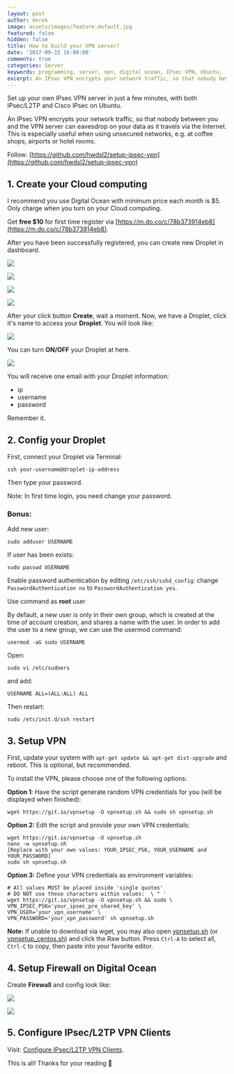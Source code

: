 ```yaml
---
layout: post
author: derek
image: assets/images/feature_default.jpg
featured: false
hidden: false
title: How to build your VPN server?
date: '2017-09-15 16:00:00'
comments: true
categories: Server
keywords: programming, server, vpn, digital ocean, IPsec VPN, Ubuntu, free vpn
excerpt: An IPsec VPN encrypts your network traffic, so that nobody between you and the VPN server can eavesdrop on your data as it travels via the Internet. This is especially useful when using unsecured networks, e.g. at coffee shops, airports or hotel rooms.
---
```


Set up your own IPsec VPN server in just a few minutes, with both IPsec/L2TP and Cisco IPsec on Ubuntu.

An IPsec VPN encrypts your network traffic, so that nobody between you and the VPN server can eavesdrop on your data as it travels via the Internet. This is especially useful when using unsecured networks, e.g. at coffee shops, airports or hotel rooms.

Follow: [https://github.com/hwdsl2/setup-ipsec-vpn](https://github.com/hwdsl2/setup-ipsec-vpn)

## 1. Create your Cloud computing

I recommend you use Digital Ocean with minimum price each month is $5. Only charge when you turn on your Cloud computing.

Get **free $10** for first time register via [https://m.do.co/c/78b373914eb8](https://m.do.co/c/78b373914eb8).

After you have been successfully registered, you can create new Droplet in dashboard.

![](/assets/15-09-2017/1.png)

![](/assets/15-09-2017/2.png)

![](/assets/15-09-2017/3.png)

![](/assets/15-09-2017/4.png)

After your click button **Create**, wait a moment. Now, we have a Droplet, click it's name to access your **Droplet**. You will look like:

![](/assets/15-09-2017/5.png)

You can turn **ON/OFF** your Droplet at here.

![](/assets/15-09-2017/6.png)

You will receive one email with your Droplet information:
- ip
- username
- password

Remember it.


## 2. Config your Droplet

First, connect your Droplet via Terminal:

```
ssh your-username@droplet-ip-address
```

Then type your password.

Note: In first time login, you need change your password.


### Bonus:

Add new user:

```
sudo adduser USERNAME
```

If user has been exists:

```
sudo passwd USERNAME
```

Enable password authentication by editing `/etc/ssh/sshd_config`: change `PasswordAuthentication no` to `PasswordAuthentication yes`.

Use command as **root** user

By default, a new user is only in their own group, which is created at the time of account creation, and shares a name with the user. In order to add the user to a new group, we can use the usermod command:

```
usermod -aG sudo USERNAME
```

Open:

```
sudo vi /etc/sudoers
```

and add:

```
USERNAME ALL=(ALL:ALL) ALL
```

Then restart:

```
sudo /etc/init.d/ssh restart
```

## 3. Setup VPN

First, update your system with ``apt-get update && apt-get dist-upgrade`` and reboot. This is optional, but recommended.

To install the VPN, please choose one of the following options:

**Option 1**: Have the script generate random VPN credentials for you (will be displayed when finished):

```
wget https://git.io/vpnsetup -O vpnsetup.sh && sudo sh vpnsetup.sh
```

**Option 2:** Edit the script and provide your own VPN credentials:

```
wget https://git.io/vpnsetup -O vpnsetup.sh
nano -w vpnsetup.sh
[Replace with your own values: YOUR_IPSEC_PSK, YOUR_USERNAME and YOUR_PASSWORD]
sudo sh vpnsetup.sh
```

**Option 3:** Define your VPN credentials as environment variables:

```
# All values MUST be placed inside 'single quotes'
# DO NOT use these characters within values:  \ " '
wget https://git.io/vpnsetup -O vpnsetup.sh && sudo \
VPN_IPSEC_PSK='your_ipsec_pre_shared_key' \
VPN_USER='your_vpn_username' \
VPN_PASSWORD='your_vpn_password' sh vpnsetup.sh
```

**Note:** If unable to download via wget, you may also open [vpnsetup.sh](https://github.com/hwdsl2/setup-ipsec-vpn/blob/master/vpnsetup.sh) (or [vpnsetup_centos.sh](https://github.com/hwdsl2/setup-ipsec-vpn/blob/master/vpnsetup_centos.sh)) and click the Raw button. Press `Ctrl-A` to select all, `Ctrl-C` to copy, then paste into your favorite editor.

## 4. Setup Firewall on Digital Ocean

Create **Firewall** and config look like:

![](/assets/15-09-2017/7.png)

![](/assets/15-09-2017/8.png)

## 5. Configure IPsec/L2TP VPN Clients

Visit: [Configure IPsec/L2TP VPN Clients](https://github.com/hwdsl2/setup-ipsec-vpn/blob/master/docs/clients.md).

This is all! Thanks for your reading 🙇


